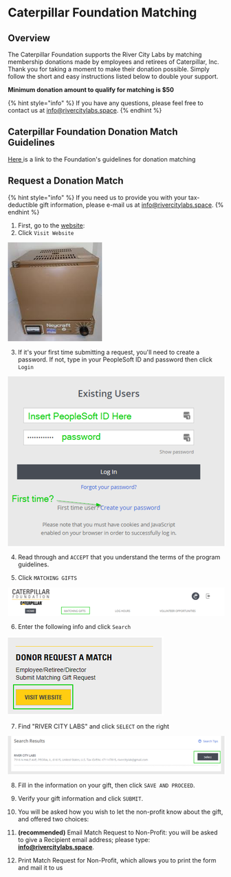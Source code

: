 # Caterpillar Foundation Matching

## Overview

The Caterpillar Foundation supports the River City Labs by matching membership donations made by employees and retirees of Caterpillar, Inc. Thank you for taking a moment to make their donation possible. Simply follow the short and easy instructions listed below to double your support.

**Minimum donation amount to qualify for matching is $50**

{% hint style="info" %}
If you have any questions, please feel free to contact us at info@rivercitylabs.space.
{% endhint %}



## Caterpillar Foundation Donation Match Guidelines

[Here ](https://www.cybergrants.com/caterpillarfoundation/docs/Matching_Gifts_Program_Guidelines.pdf)is a link to the Foundation's guidelines for donation matching

## Request a Donation Match

{% hint style="info" %}
If you need us to provide you with your tax-deductible gift information, please e-mail us at info@rivercitylabs.space.
{% endhint %}

1. First, go to the [website](https://www.caterpillar.com/en/company/caterpillar-foundation/matching-gifts.html):
2. Click `Visit Website`

![](../.gitbook/assets/image%20%2856%29.png)

3. If it's your first time submitting a request, you'll need to create a password. If not, type in your PeopleSoft ID and password then click `Login`

![](../.gitbook/assets/image%20%2814%29.png)

4. Read through and `ACCEPT` that you understand the terms of the program guidelines.

5. Click `MATCHING GIFTS`

![](../.gitbook/assets/image%20%282%29.png)

6. Enter the following info and click `Search`

![](../.gitbook/assets/image%20%2855%29.png)

7. Find "RIVER CITY LABS" and click `SELECT` on the right

![](../.gitbook/assets/image%20%2815%29.png)

8. Fill in the information on your gift, then click `SAVE AND PROCEED`.

9. Verify your gift information and click `SUBMIT`.

10. You will be asked how you wish to let the non-profit know about the gift, and offered two choices:

1. **\(recommended\)** Email Match Request to Non-Profit: you will be asked to give a Recipient email address; please type: **info@rivercitylabs.space**.
2. Print Match Request for Non-Profit, which allows you to print the form and mail it to us

